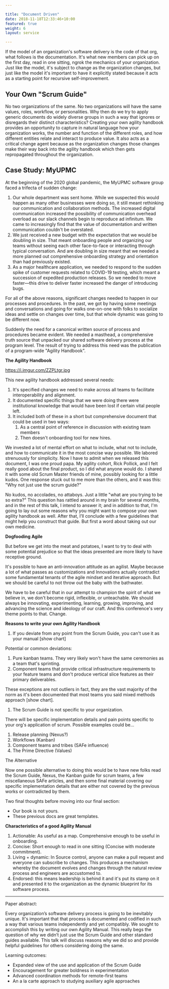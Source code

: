```yaml
---

title: "Document Driven"  
date: 2018-11-18T12:33:46+10:00  
featured: true  
weight: 6  
layout: service

---
```


If the model of an organization's software delivery is the code of that org, what follows is the documentation. It's what new members can pick up on the first day, read in one sitting, ngrok the mechanics of your organization. Just like the model, it's subject to change as the organization changes, but just like the model it's important to have it explicitly stated because it acts as a starting point for recursive self-improvement.

## Your Own "Scrum Guide"

No two organizations of the same. No two organizations will have the same values, roles, workflow, or personalities. Why then do we try to apply generic documents do widely diverse groups in such a way that ignores or disregards their distinct characteristics? Creating your own agility handbook provides an opportunity to capture in natural language how your organization works, the number and function of the different roles, and how different entities relate and interact to produce value. It also acts as a critical change agent because as the organization changes those changes make their way back into the agility handbook which then gets repropagated throughout the organization.

## Case Study: MyUPMC

At the beginning of the 2020 global pandemic, the MyUPMC software group faced a trifecta of sudden change:

1.  Our whole department was sent home. While we suspected this would happen as many other businesses were doing so, it still meant rethinking our communication and collaboration methods. The increased digital communication increased the possibility of communication overhead overload as our slack channels begin to reproduce ad infinitum. We came to increasingly find that the value of documentation and written communication couldn't be overstated.
2.  We just received a new budget with the expectation that we would be doubling in size. That meant onboarding people and organizing our teams without seeing each other face-to-face or interacting through typical conversation. And are doubling in size meant that we needed a more planned out comprehensive onboarding strategy and orientation than had previously existed.
3.  As a major healthcare application, we needed to respond to the sudden spike of customer requests related to COVID-19 testing, which meant a succession of expedited production releases. So we needed to move faster—this drive to deliver faster increased the danger of introducing bugs.

For all of the above reasons, significant changes needed to happen in our processes and procedures. In the past, we got by having some meetings and conversations and going for walks one-on-one with folks to socialize ideas and settle on changes over time, but that whole dynamic was going to be different now. 

Suddenly the need for a canonical written source of process and procedures became evident. We needed a masthead, a comprehensive truth source that unpacked our shared software delivery process at the program level. The result of trying to address this need was the publication of a program-wide "Agility Handbook". 

**The Agility Handbook**

https://i.imgur.com/ZZPLtgr.jpg

This new agility handbook addressed several needs:

1.  It's specified changes we need to make across all teams to facilitate interoperability and alignment.
2.  It documented specific things that we were doing there were institutional knowledge that would have been lost if certain vital people left.
3.  It included both of these in a short but comprehensive document that could be used in two ways:
    1.  As a central point of reference in discussion with existing team members
    2.  Then doesn't onboarding tool for new hires.

We invested a lot of mental effort on what to include, what not to include, and how to communicate it in the most concise way possible. We labored strenuously for simplicity. Now I have to admit when we released this document, I was one proud papa. My agility cohort, Rick Pollick, and I felt really good about the final product, so I did what anyone would do. I shared it with some old Scrum Master friends of mine, possibly looking for a little kudos. One response stuck out to me more than the others, and it was this: "Why not just use the scrum guide?"

No kudos, no accolades, no attaboys. Just a little "what are you trying to be so extra?" This question has rattled around in my brain for several months, and in the rest of this talk, I intend to answer it; and in addition to that, I'm going to lay out some reasons why you might want to compose your own agility handbook as well. After that, I’ll conclude with a few guidelines that might help you construct that guide. But first a word about taking out our own medicine. 

**Dogfooding Agile**

But before we get into the meat and potatoes, I want to try to deal with some potential prejudice so that the ideas presented are more likely to have receptive ground.

It's possible to have an anti-innovation attitude as an agilist. Maybe because a lot of what passes as customizations and Innovations actually contradict some fundamental tenants of the agile mindset and iterative approach. But we should be careful to not throw out the baby with the bathwater.

We have to be careful that in our attempt to champion the spirit of what we believe in, we don't become rigid, inflexible, or unteachable. We should always be innovating, experimenting, learning, growing, improving, and advancing the science and ideology of our craft. And this conference's very theme points to that. Change. 

**Reasons to write your own Agility Handbook**

1.  If you deviate from any point from the Scrum Guide, you can't use it as your manual \[show chart\]

Potential or common deviations:

1.  Pure kanban teams. They very likely won't have the same ceremonies as a team that's sprinting. 
2.  Component teams that provide critical infrastructure requirements to your feature teams and don't produce vertical slice features as their primary deliverables.

These exceptions are not outliers in fact, they are the vast majority of the norm as it's been documented that most teams you said mixed methods approach \[show chart\].

1.  The Scrum Guide is not specific to your organization.

There will be specific implementation details and pain points specific to your org's application of scrum. Possible examples could be…

1.  Release planning (Nexus?)
2.  Workflows (Kanban)
3.  Component teams and tribes (SAFe influence)
4.  The Prime Directive (Values) 

The Alternative

Now one possible alternative to doing this would be to have new folks read the Scrum Guide, Nexus, the Kanban guide for scrum teams, a few miscellaneous SAFe articles, and then some final material covering our specific implementation details that are either not covered by the previous works or contradicted by them. 

Two final thoughts before moving into our final section:

*   Our book is not yours.
*   These previous docs are great templates.

**Characteristics of a good Agility Manual**

1.  Actionable: As useful as a map. Comprehensive enough to be useful in onboarding.
2.  Concise: Short enough to read in one sitting (Concise with moderate commitment).
3.  Living + dynamic: In Source control, anyone can make a pull request and everyone can subscribe to changes. This produces a mechanism whereby the document evolves and changes through the natural review process and engineers are accustomed to.
4.  Endorsed: this means leadership is behind it and it's put its stamp on it and presented it to the organization as the dynamic blueprint for its software process. 

---

Paper abstract:

Every organization’s software delivery process is going to be inevitably unique. It's important that that process is documented and codified in such a way that various teams independently and yet compatibly. We sought to accomplish this by writing our own Agility Manual. This really begs the question of why we didn’t just use the Scrum Guide and other standard guides available. This talk will discuss reasons why we did so and provide helpful guidelines for others considering doing the same. 

Learning outcomes:

*   Expanded view of the use and application of the Scrum Guide
*   Encouragement for greater boldness in experimentation
*   Advanced coordination methods for remote-first teams
*   An a la carte approach to studying auxiliary agile approaches
